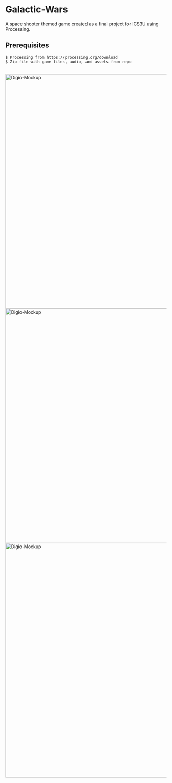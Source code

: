 # Galactic-Wars
A space shooter themed game created as a final project for ICS3U using Processing.
## Prerequisites 
```$ Processing from https://processing.org/download```
<br>
```$ Zip file with game files, audio, and assets from repo```


<br>
<img alt="Digio-Mockup" width="730" src="https://i.ibb.co/THS6VK3/Screenshot-365.png">
<img alt="Digio-Mockup" width="730" src="https://i.ibb.co/mCZKjgd/Screenshot-357.png">
<img alt="Digio-Mockup" width="730" src="https://i.ibb.co/hWFFXvM/Screenshot-366.png">

